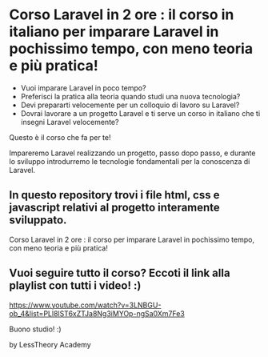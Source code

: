 # Corso Laravel in 2 ore : il corso in italiano per imparare Laravel in pochissimo tempo, con meno teoria e più pratica! 

- Vuoi imparare Laravel in poco tempo? 
- Preferisci la pratica alla teoria quando studi una nuova tecnologia?
- Devi prepararti velocemente per un colloquio di lavoro su Laravel? 
- Dovrai lavorare a un progetto Laravel e ti serve un corso in italiano che ti insegni Laravel velocemente?

Questo è il corso che fa per te!

Impareremo Laravel realizzando un progetto, passo dopo passo, e durante lo sviluppo introdurremo le tecnologie fondamentali per la conoscenza di Laravel.

## In questo repository trovi i file html, css e javascript relativi al progetto interamente sviluppato.

Corso Laravel in 2 ore : il corso per imparare Laravel in pochissimo tempo, con meno teoria e più pratica! 

## Vuoi seguire tutto il corso? Eccoti il link alla playlist con tutti i video! :) 
https://www.youtube.com/watch?v=3LNBGU-ob_4&list=PLl8lST6xZTJa8Ng3iMYOp-ngSa0Xm7Fe3

Buono studio! :)

by LessTheory Academy
